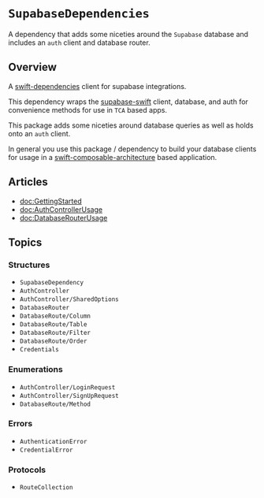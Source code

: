 # ``SupabaseDependencies``


A dependency that adds some niceties around the `Supabase` database and includes an `auth` client and
database router.

## Overview

A [swift-dependencies](https://github.com/pointfreeco/swift-dependencies) client for supabase integrations.

This dependency wraps the [supabase-swift](https://github.com/supabase-community/supabase-swift) client,
database, and auth for convenience methods for use in `TCA` based apps.

This package adds some niceties around database queries as well as holds onto an `auth` client.

In general you use this package / dependency to build your database clients for usage in a
 [swift-composable-architecture](https://github.com/pointfreeco/swift-composable-architecture) based application.


## Articles

- <doc:GettingStarted>
- <doc:AuthControllerUsage>
- <doc:DatabaseRouterUsage>


## Topics

### Structures

- ``SupabaseDependency``
- ``AuthController``
- ``AuthController/SharedOptions``
- ``DatabaseRouter``
- ``DatabaseRoute/Column``
- ``DatabaseRoute/Table``
- ``DatabaseRoute/Filter``
- ``DatabaseRoute/Order``
- ``Credentials``

### Enumerations

- ``AuthController/LoginRequest``
- ``AuthController/SignUpRequest``
- ``DatabaseRoute/Method``

### Errors

- ``AuthenticationError``
- ``CredentialError``

### Protocols

- ``RouteCollection``
